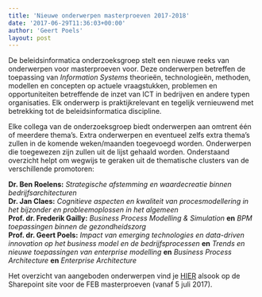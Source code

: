 ```yaml
---
title: 'Nieuwe onderwerpen masterproeven 2017-2018'
date: '2017-06-29T11:36:03+00:00'
author: 'Geert Poels'
layout: post
---
```


De beleidsinformatica onderzoeksgroep stelt een nieuwe reeks van onderwerpen voor masterproeven voor. Deze onderwerpen betreffen de toepassing van *Information Systems* theorieën, technologieën, methoden, modellen en concepten op actuele vraagstukken, problemen en opportuniteiten betreffende de inzet van ICT in bedrijven en andere typen organisaties. Elk onderwerp is praktijkrelevant en tegelijk vernieuwend met betrekking tot de beleidsinformatica discipline.

Elke collega van de onderzoeksgroep biedt onderwerpen aan omtrent één of meerdere thema’s. Extra onderwerpen en eventueel zelfs extra thema’s zullen in de komende weken/maanden toegevoegd worden. Onderwerpen die toegewezen zijn zullen uit de lijst gehaald worden. Onderstaand overzicht helpt om wegwijs te geraken uit de thematische clusters van de verschillende promotoren:

**Dr. Ben Roelens:** *Strategische afstemming en waardecreatie binnen bedrijfsarchitecturen*  
**Dr. Jan Claes:** *Cognitieve aspecten en kwaliteit van procesmodellering in het bijzonder en probleemoplossen in het algemeen*  
**Prof. dr. Frederik Gailly:** *Business Process Modelling &amp; Simulation* **en** *BPM toepassingen binnen de gezondheidszorg*  
**Prof. dr. Geert Poels:** *Impact van emerging technologies en data-driven innovation op het business model en de bedrijfsprocessen* **en** *Trends en nieuwe toepassingen van enterprise modelling* **en** *Business Process Architecture* **en** *Enterprise Architecture*

Het overzicht van aangeboden onderwerpen vind je [HIER](http://www.mis.ugent.be/dissertation_proposals/ "Dissertation Proposals") alsook op de Sharepoint site voor de FEB masterproeven (vanaf 5 juli 2017).